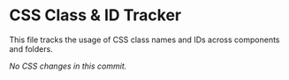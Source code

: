 # CSS Class & ID Tracker

This file tracks the usage of CSS class names and IDs across components and folders.

*No CSS changes in this commit.*
